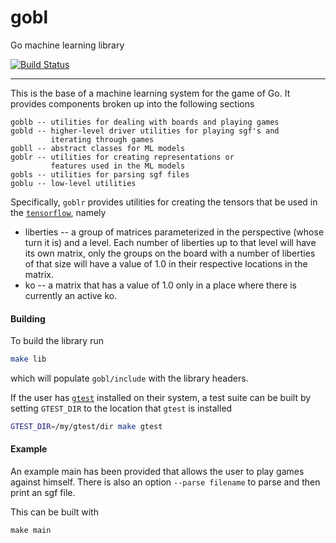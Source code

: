 # gobl

Go machine learning library 

[![Build Status](https://travis-ci.org/burz/gobl.svg?branch=master)](https://travis-ci.org/burz/gobl)

-----------

This is the base of a machine learning system for the game of Go.
It provides components broken up into the following sections

```
goblb -- utilities for dealing with boards and playing games
gobld -- higher-level driver utilities for playing sgf's and
         iterating through games
gobll -- abstract classes for ML models
goblr -- utilities for creating representations or
         features used in the ML models
gobls -- utilities for parsing sgf files
goblu -- low-level utilities
```

Specifically, `goblr` provides utilities for creating the tensors that
be used in the [`tensorflow`](https://www.tensorflow.org/),
namely

*  liberties -- a group of matrices parameterized in the perspective
   (whose turn it is) and a level. Each number of liberties up to
   that level will have its own matrix, only the groups on the board
   with a number of liberties of that size will have a value of 1.0 in
   their respective locations in the matrix.
*  ko -- a matrix that has a value of 1.0 only in a place where there
   is currently an active ko.

#### Building

To build the library run
```bash
make lib
```
which will populate `gobl/include` with the library headers.

If the user has [`gtest`](https://github.com/google/googletest)
installed on their system, a test suite can be built by setting
`GTEST_DIR` to the location that `gtest` is installed
```bash
GTEST_DIR=/my/gtest/dir make gtest
```

#### Example

An example main has been provided that allows the user to play games
against himself. There is also an option `--parse filename`
to parse and then print an sgf file.

This can be built with
```
make main
```
